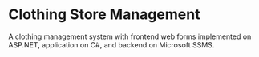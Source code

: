 # Clothing Store Management
A clothing management system with frontend web forms implemented on ASP.NET, application on C#, and backend on Microsoft SSMS.
